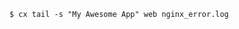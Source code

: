 <!-- usedin: [ _includes/_inlines/Toolbelt/common/tail/tail_example-v1.md] -->

```
$ cx tail -s "My Awesome App" web nginx_error.log
```
